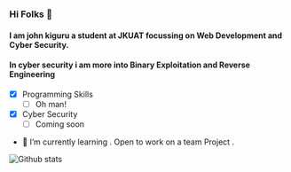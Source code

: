### Hi Folks 👋
#### I am john kiguru a student at JKUAT focussing on Web Development and Cyber Security.
#### In cyber security i am  more into Binary Exploitation and Reverse Engineering
<!--
**jkiguru/jkiguru** is a ✨ _special_ ✨ repository because its `README.md` (this file) appears on your GitHub profile.

Here are some ideas to get you started:

- 🔭 I’m currently working on ...
- 👯 I’m looking to collaborate on ...
- 🤔 I’m looking for help with ...
- 💬 Ask me about ...
- 📫 How to reach me: ...
- 😄 Pronouns: ...
- ⚡ Fun fact: ...
-->
   * [x] Programming Skills 
      * [ ] Oh man!
   * [x] Cyber Security
      * [ ] Coming soon
   - 🌱 I’m currently learning . Open to work on a team Project .
   
![Github stats](https://github-readme-stats.vercel.app/api?username=johnkiguru1337)
